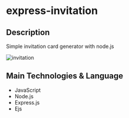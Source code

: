# express-invitation

## Description
Simple invitation card generator with node.js 

![invitation](./invitation.gif)

## Main Technologies & Language
* JavaScript
* Node.js
* Express.js
* Ejs

